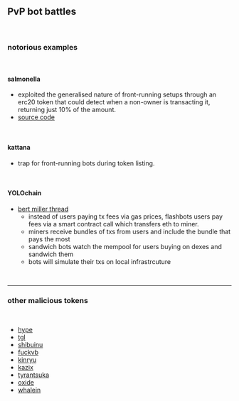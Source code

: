 ## PvP bot battles

<br>

### notorious examples

<br>

#### salmonella

* exploited the generalised nature of front-running setups through an erc20 token that could detect when a non-owner is transacting it, returning just 10% of the amount.
* [source code](https://github.com/Defi-Cartel/salmonella)

<br>

#### kattana

* trap for front-running bots during token listing.

<br>

#### YOLOchain

* [bert miller thread](https://twitter.com/bertcmiller/status/1381296074086830091?s=20)
  * instead of users paying tx fees via gas prices, flashbots users pay fees via a smart contract call which transfers eth to miner.
  * miners receive bundles of txs from users and include the bundle that pays the most
  * sandwich bots watch the mempool for users buying on dexes and sandwich them
  * bots will simulate their txs on local infrastrcuture

<br>

---

### other malicious tokens

<br>


* [hype](https://dashboard.tenderly.co/contract/mainnet/0xe1212f852c0ca3491ca6b96081ac3cf40e989094)
* [tgl](https://dashboard.tenderly.co/contract/mainnet/0xcc4450edefbbeb450e2f205f4eceff7232d54e92)
* [shibuinu](https://dashboard.tenderly.co/contract/mainnet/0x44fd539eb6fbe1f28be4fe6608fa78cf7ff497f3)
* [fuckvb](https://dashboard.tenderly.co/contract/mainnet/0x9d36f4929ba7373f82138ed23a331af32810d0f2)
* [kinryu](https://dashboard.tenderly.co/contract/mainnet/0x4bad5595f912f298281d4b08aee87f05b6788173)
* [kazix](https://dashboard.tenderly.co/contract/mainnet/0x358a80dc3ea149584e28ad16c8eb83c7091a943d)
* [tyrantsuka](https://dashboard.tenderly.co/contract/mainnet/0x56fc579728021a9fa44fe8dc3d6bb346ba212fd5)
* [oxide](https://dashboard.tenderly.co/contract/mainnet/0x3c275f465a064b894cdb58874fa74b3576fa4dc7)
* [whalein](https://dashboard.tenderly.co/contract/mainnet/0x9f450c835a6efc278125805fe0ecf420fe504f7b)












